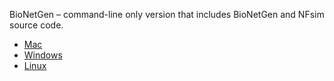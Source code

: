 BioNetGen – command-line only version that includes BioNetGen and NFsim source code.
* [Mac](http://www.csb.pitt.edu/Faculty/Faeder/?sdm_downloads=bionetgen-for-apple-macintosh)
* [Windows](http://www.csb.pitt.edu/Faculty/Faeder/?sdm_downloads=bionetgen-for-windows)
* [Linux](http://www.csb.pitt.edu/Faculty/Faeder/?sdm_downloads=bionetgen-for-linux)